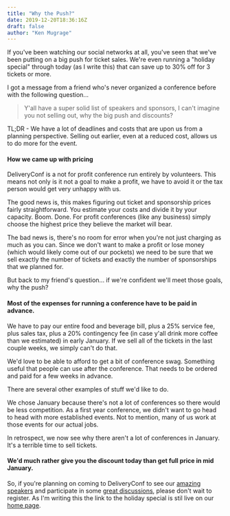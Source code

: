 ```yaml
---
title: "Why the Push?"
date: 2019-12-20T18:36:16Z
draft: false
author: "Ken Mugrage"
---
```


If you've been watching our social networks at all, you've seen that we've been putting on a big push for ticket sales. We're even running a "holiday special" through today (as I write this) that can save up to 30% off for 3 tickets or more.

I got a message from a friend who's never organized a conference before with the following question...

> Y'all have a super solid list of speakers and sponsors, I can't imagine you not selling out, why the big push and discounts?

TL;DR - We have a lot of deadlines and costs that are upon us from a planning perspective. Selling out earlier, even at a reduced cost, allows us to do more for the event.

#### How we came up with pricing

DeliveryConf is a not for profit conference run entirely by volunteers. This means not only is it not a goal to make a profit, we have to avoid it or the tax person would get very unhappy with us.

The good news is, this makes figuring out ticket and sponsorship prices fairly straightforward. You estimate your costs and divide it by your capacity. Boom. Done. For profit conferences (like any business) simply choose the highest price they believe the market will bear. 

The bad news is, there's no room for error when you're not just charging as much as you can. Since we don't want to make a profit or lose money (which would likely come out of our pockets) we need to be sure that we sell exactly the number of tickets and exactly the number of sponsorships that we planned for.

But back to my friend's question... if we're confident we'll meet those goals, why the push?

#### Most of the expenses for running a conference have to be paid in advance.

We have to pay our entire food and beverage bill, plus a 25% service fee, plus sales tax, plus a 20% contingency fee (in case y'all drink more coffee than we estimated) in early January. If we sell all of the tickets in the last couple weeks, we simply can't do that.

We'd love to be able to afford to get a bit of conference swag. Something useful that people can use after the conference. That needs to be ordered and paid for a few weeks in advance. 

There are several other examples of stuff we'd like to do. 

We chose January because there's not a lot of conferences so there would be less competition. As a first year conference, we didn't want to go head to head with more established events. Not to mention, many of us work at those events for our actual jobs. 

In retrospect, we now see why there aren't a lot of conferences in January. It's a terrible time to sell tickets. 

#### We'd much rather give you the discount today than get full price in mid January.

So, if you're planning on coming to DeliveryConf to see our [amazing speakers](/#keynote-nav) and participate in some [great discussions](/format), please don't wait to register. As I'm writing this the link to the holiday special is stil live on our [home page](/).
